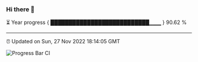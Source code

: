 ### Hi there 👋

⏳ Year progress { ███████████████████████████▁▁▁ } 90.62 %

---

⏰ Updated on Sun, 27 Nov 2022 18:14:05 GMT

![Progress Bar CI](https://github.com/liununu/liununu/workflows/Progress%20Bar%20CI/badge.svg)
